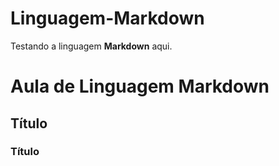 # Linguagem-Markdown
 Testando a linguagem **Markdown** aqui. 

# Aula de Linguagem Markdown
###
## Título
### Título 

